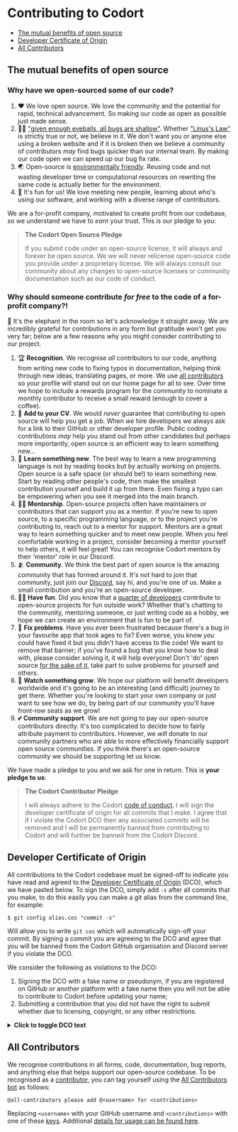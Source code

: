 # Contributing to Codort

- [The mutual benefits of open source](#the-mutual-benefits-of-open-source)
- [Developer Certificate of Origin](#developer-certificate-of-origin)
- [All Contributors](#all-contributors)

## The mutual benefits of open source

### Why have we open-sourced some of our code?

1. :heart: We love open source. We love the community and the potential for rapid, technical advancement. So making our code as open as possible just made sense.
2. :eyes::bug: ["given enough eyeballs, all bugs are shallow"](http://www.catb.org/~esr/writings/cathedral-bazaar/). Whether ["Linus's Law"](https://en.wikipedia.org/wiki/Linus%27s_law) is strictly true or not, we believe in it. We don't want you or anyone else using a broken website and if it is broken then we believe a community of contributors _may_ find bugs quicker than our internal team. By making our code open we can speed up our bug fix rate.
3. :earth_asia: Open-source is [environmentally friendly](https://www.oreilly.com/library/view/building-green-software/9781098150617/). Reusing code and not wasting developer time or computational resources on rewriting the same code is actually better for the environment.
4. :game_die: It's fun for us! We love meeting new people, learning about who's using our software, and working with a diverse range of contributors.

We are a for-profit company, motivated to create profit from our codebase, so we understand we have to _earn_ your trust. This is our pledge to you:

> **The Codort Open Source Pledge**
>
> If you submit code under an open-source license, it will always and forever be open source. We we will never relicense open-source code you provide under a proprietary license. We will always consult our community about any changes to open-source licenses or community documentation such as our code of conduct.

### Why should someone contribute _for free_ to the code of a for-profit company?!

:elephant: It's the elephant in the room so let's acknowledge it straight away.
We are incredibly grateful for contributions in any form but gratitude won't get you very far; below are a few reasons why you might consider contributing to our project.

1. :trophy: **Recognition**. We recognise _all_ contributors to our code, anything from writing new code to fixing typos in documentation, helping think through new ideas, translating pages, or more. We use [all contributors](#all-contributors) so your profile will stand out on our home page for all to see. Over time we hope to include a rewards program for the community to nominate a monthly contributor to receive a small reward (enough to cover a coffee).
2. :briefcase: **Add to your CV**. We would _never_ guarantee that contributing to open source will help you get a job. When _we_ hire developers we always ask for a link to their GitHub or other developer profile. Public coding contributions _may_ help you stand out from other candidates but perhaps more importantly, open source is an efficient way to learn something new...
3. :microscope: **Learn something new**. The best way to learn a new programming language is not by reading books but by actually working on projects. Open source is a safe space (or should be!) to learn something new. Start by reading other people's code, then make the smallest contribution yourself and build it up from there. Even fixing a typo can be empowering when you see it merged into the main branch.
4. :teacher: **Mentorship**. Open-source projects often have maintainers or contributors that can support you as a mentor. If you're new to open source, to a specific programming language, or to the project you're contributing to, reach out to a mentor for support. Mentors are a great way to learn something quicker and to meet new people. When you feel comfortable working in a project, consider becoming a mentor yourself to help others, it will feel great! You can recognise Codort mentors by their 'mentor' role in our Discord.
5. :people_hugging: **Community**. We think the best part of open source is the amazing community that has formed around it. It's not hard to join that community, just join our [Discord](https://discord.com/invite/nnBHHbMr23), say hi, and you're one of us. Make a small contribution and you're an open-source developer.
6. :woman_playing_handball: **Have fun**. Did you know that a [quarter of developers](https://survey.stackoverflow.co/2024/work/#5-coding-outside-of-work) contribute to open-source projects for fun outside work? Whether that's chatting to the community, mentoring someone, or just writing code as a hobby, we hope we can create an environment that is fun to be part of.
7. :toolbox: **Fix problems**. Have you ever been frustrated because there's a bug in your favourite app that took ages to fix? Even worse, you know _you_ could have fixed it but you didn't have access to the code! We want to remove that barrier; if you've found a bug that you know how to deal with, please consider solving it, it will help everyone! Don't 'do' open source [for the sake of it](https://dev.to/samuelfaure/what-contributing-to-open-source-is-and-what-it-isnt-148g), take part to solve problems for yourself and others.
8. :seedling: **Watch something grow**. We hope our platform will benefit developers worldwide and it's going to be an interesting (and difficult) journey to get there. Whether you're looking to start your own company or just want to see how we do, by being part of our community you'll have front-row seats as we grow!
9. 💕 **Community support**. We are not going to pay our open-source contributors directly. It's too complicated to decide how to fairly attribute payment to contributors. However, we _will_ donate to our community partners who are able to more effectively financially support open source communities. If you think there's an open-source community we should be supporting let us know.

We have made a pledge to you and we ask for one in return. This is **your pledge to us**:

> **The Codort Contributor Pledge**
>
> I will always adhere to the Codort <a href="/CODE_OF_CONDUCT.md">code of conduct</a>. I will sign the developer certificate of origin for all commits that I make. I agree that if I violate the Codort DCO then any associated commits will be removed and I will be permanently banned from contributing to Codort and will further be banned from the Codort Discord.

## Developer Certificate of Origin

All contributions to the Codort codebase must be signed-off to indicate you have read and agreed to the [Developer Certificate of Origin](https://developercertificate.org/) (DCO), which we have pasted below.
To sign the DCO, simply add `-s` after all commits that you make, to do this easily you can make a git alias from the command line, for example:

`$ git config alias.cos "commit -s"`

Will allow you to write `git cos` which will automatically sign-off your commit.
By signing a commit you are agreeing to the DCO and agree that you will be banned from the Codort GitHub organisation and Discord server if you violate the DCO.

We consider the following as violations to the DCO:

1. Signing the DCO with a fake name or pseudonym, if you are registered on GitHub or another platform with a fake name then you will not be able to contribute to Codort before updating your name;
2. Submitting a contribution that you did not have the right to submit whether due to licensing, copyright, or any other restrictions.

<details closed>
<summary><b>Click to toggle DCO text</b></summary>

```
Developer Certificate of Origin
Version 1.1

Copyright (C) 2004, 2006 The Linux Foundation and its contributors.

Everyone is permitted to copy and distribute verbatim copies of this
license document, but changing it is not allowed.

Developer's Certificate of Origin 1.1

By making a contribution to this project, I certify that:

(a) The contribution was created in whole or in part by me and I
have the right to submit it under the open source license
indicated in the file; or

(b) The contribution is based upon previous work that, to the best
of my knowledge, is covered under an appropriate open source
license and I have the right under that license to submit that
work with modifications, whether created in whole or in part
by me, under the same open source license (unless I am
permitted to submit under a different license), as indicated
in the file; or

(c) The contribution was provided directly to me by some other
person who certified (a), (b) or (c) and I have not modified
it.

(d) I understand and agree that this project and the contribution
are public and that a record of the contribution (including all
personal information I submit with it, including my sign-off) is
maintained indefinitely and may be redistributed consistent with
this project or the open source license(s) involved.
```

</details>

## All Contributors

We recognise contributions in all forms, code, documentation, bug reports, and anything else that helps support our open-source codebase.
To be recognised as a [contributor](CONTRIBUTORS.md), you can tag yourself using the [All Contributors bot](https://allcontributors.org/) as follows:

`@all-contributors please add @<username> for <contributions>`

Replacing `<username>` with your GitHub username and `<contributions>` with one of these [keys](https://allcontributors.org/docs/en/emoji-key).
Additional [details for usage can be found here](https://allcontributors.org/docs/en/bot/usage).
